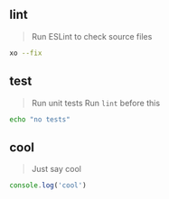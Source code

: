## lint

> Run ESLint to check source files

```bash
xo --fix
```

## test

> Run unit tests
> Run `lint` before this

```bash
echo "no tests"
```

## cool

> Just say cool

```js
console.log('cool')
```
